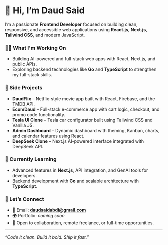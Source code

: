# 👋 Hi, I’m Daud Said

I’m a passionate **Frontend Developer** focused on building clean, responsive, and accessible web applications using **React.js**, **Next.js**, **Tailwind CSS**, and modern JavaScript.

### 👨‍💻 What I'm Working On
- Building AI-powered and full-stack web apps with React, Next.js, and public APIs.
- Exploring backend technologies like **Go** and **TypeScript** to strengthen my full-stack skills.

### 🚀 Side Projects
- **DaudFlix** – Netflix-style movie app built with React, Firebase, and the TMDB API.
- **EcomDaud** – Full-stack e-commerce app with cart logic, checkout, and promo code functionality.
- **Tesla UI Clone** – Tesla car configurator built using Tailwind CSS and Vanilla JS.
- **Admin Dashboard** – Dynamic dashboard with theming, Kanban, charts, and calendar features using React.
- **DeepSeek Clone** – Next.js AI-powered interface integrated with DeepSeek API.

### 🌱 Currently Learning
- Advanced features in **Next.js**, API integration, and GenAI tools for developers.
- Backend development with **Go** and scalable architecture with **TypeScript**.

### 🤝 Let’s Connect
- 📧 Email: **daudsaidabdi@gmail.com**
- 🌍 Portfolio: _coming soon_  
- 💼 Open to collaboration, remote freelance, or full-time opportunities.

---

_“Code it clean. Build it bold. Ship it fast.”_
